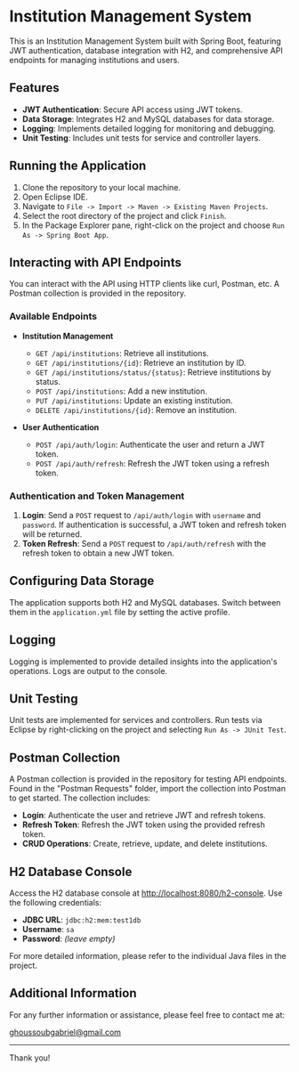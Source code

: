 # Institution Management System

This is an Institution Management System built with Spring Boot, featuring JWT authentication, database integration with H2, and comprehensive API endpoints for managing institutions and users.

## Features

- **JWT Authentication**: Secure API access using JWT tokens.
- **Data Storage**: Integrates H2 and MySQL databases for data storage.
- **Logging**: Implements detailed logging for monitoring and debugging.
- **Unit Testing**: Includes unit tests for service and controller layers.

## Running the Application

1. Clone the repository to your local machine.
2. Open Eclipse IDE.
3. Navigate to `File -> Import -> Maven -> Existing Maven Projects`.
4. Select the root directory of the project and click `Finish`.
5. In the Package Explorer pane, right-click on the project and choose `Run As -> Spring Boot App`.

## Interacting with API Endpoints

You can interact with the API using HTTP clients like curl, Postman, etc. A Postman collection is provided in the repository.

### Available Endpoints

- **Institution Management**
  - `GET /api/institutions`: Retrieve all institutions.
  - `GET /api/institutions/{id}`: Retrieve an institution by ID.
  - `GET /api/institutions/status/{status}`: Retrieve institutions by status.
  - `POST /api/institutions`: Add a new institution.
  - `PUT /api/institutions`: Update an existing institution.
  - `DELETE /api/institutions/{id}`: Remove an institution.

- **User Authentication**
  - `POST /api/auth/login`: Authenticate the user and return a JWT token.
  - `POST /api/auth/refresh`: Refresh the JWT token using a refresh token.

### Authentication and Token Management

1. **Login**: Send a `POST` request to `/api/auth/login` with `username` and `password`. If authentication is successful, a JWT token and refresh token will be returned.
2. **Token Refresh**: Send a `POST` request to `/api/auth/refresh` with the refresh token to obtain a new JWT token.

## Configuring Data Storage

The application supports both H2 and MySQL databases. Switch between them in the `application.yml` file by setting the active profile.

## Logging

Logging is implemented to provide detailed insights into the application's operations. Logs are output to the console.

## Unit Testing

Unit tests are implemented for services and controllers. Run tests via Eclipse by right-clicking on the project and selecting `Run As -> JUnit Test`.

## Postman Collection

A Postman collection is provided in the repository for testing API endpoints. Found in the "Postman Requests" folder, import the collection into Postman to get started. The collection includes:

- **Login**: Authenticate the user and retrieve JWT and refresh tokens.
- **Refresh Token**: Refresh the JWT token using the provided refresh token.
- **CRUD Operations**: Create, retrieve, update, and delete institutions.

## H2 Database Console

Access the H2 database console at [http://localhost:8080/h2-console](http://localhost:8080/h2-console). Use the following credentials:
- **JDBC URL**: `jdbc:h2:mem:test1db`
- **Username**: `sa`
- **Password**: *(leave empty)*

For more detailed information, please refer to the individual Java files in the project.

## Additional Information

For any further information or assistance, please feel free to contact me at: 

ghoussoubgabriel@gmail.com 


---

Thank you!
